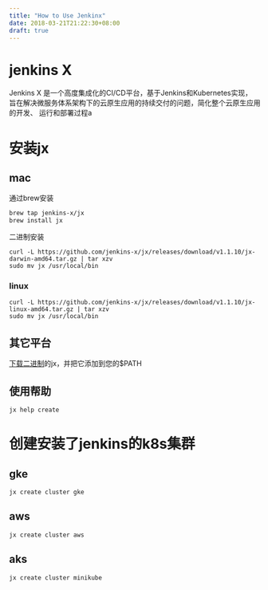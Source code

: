 ```yaml
---
title: "How to Use Jenkinx"
date: 2018-03-21T21:22:30+08:00
draft: true
---
```


# jenkins X

Jenkins X 是一个高度集成化的CI/CD平台，基于Jenkins和Kubernetes实现，
旨在解决微服务体系架构下的云原生应用的持续交付的问题，简化整个云原生应用的开发、
运行和部署过程a


# 安装jx

## mac

通过brew安装
```bash
brew tap jenkins-x/jx
brew install jx 
```

二进制安装
```
curl -L https://github.com/jenkins-x/jx/releases/download/v1.1.10/jx-darwin-amd64.tar.gz | tar xzv 
sudo mv jx /usr/local/bin
```

### linux

```
curl -L https://github.com/jenkins-x/jx/releases/download/v1.1.10/jx-linux-amd64.tar.gz | tar xzv 
sudo mv jx /usr/local/bin
```

## 其它平台

[下载二进制](https://github.com/jenkins-x/jx/releases)的jx，并把它添加到您的$PATH

## 使用帮助

```
jx help create
```

# 创建安装了jenkins的k8s集群

## gke

```
jx create cluster gke
```

## aws

```
jx create cluster aws
```

## aks

```bash
jx create cluster minikube
```